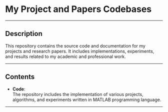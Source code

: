 # **My Project and Papers Codebases**

---

## **Description**

This repository contains the source code and documentation for my projects and research papers. It includes implementations, experiments, and results related to my academic and professional work.

---

## **Contents**

- **Code**:  
  The repository includes the implementation of various projects, algorithms, and experiments written in MATLAB programming language.  

---
